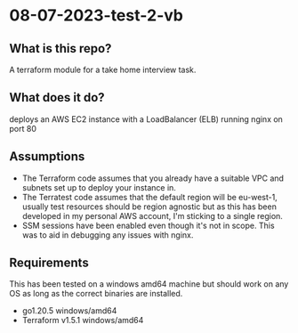 # 08-07-2023-test-2-vb

## What is this repo?
A terraform module for a take home interview task.

## What does it do?
deploys an AWS EC2 instance with a LoadBalancer (ELB) running nginx on port 80

## Assumptions
* The Terraform code assumes that you already have a suitable VPC and subnets set up to deploy your instance in.
* The Terratest code assumes that the default region will be eu-west-1, usually test resources should be region agnostic but as this has been developed in my personal AWS account, I'm sticking to a single region.
* SSM sessions have been enabled even though it's not in scope. This was to aid in debugging any issues with nginx.


## Requirements
This has been tested on a windows amd64 machine but should work on any OS as long as the correct binaries are installed.
* go1.20.5 windows/amd64
* Terraform v1.5.1 windows/amd64
